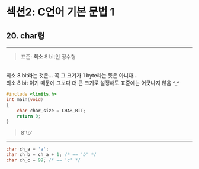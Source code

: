 # 섹션2: C언어 기본 문법 1
## 20. char형
<hr>

> 표준: **최소** 8 bit인 정수형

<br>
최소 8 bit라는 것은... 꼭 그 크기가 1 byte라는 뜻은 아니다...<br>
최소 8 bit 이기 때문에 그보다 더 큰 크기로 설정해도 표준에는 어긋나지 않음 ^_^

```c
#include <limits.h>
int main(void)
{
    char char_size = CHAR_BIT;
    return 0;
}
```
>8'\b'

<hr>

```c
char ch_a = 'a';
char ch_b = ch_a + 1; /* == 'b' */
char ch_c = 99; /* == 'c' */
```

